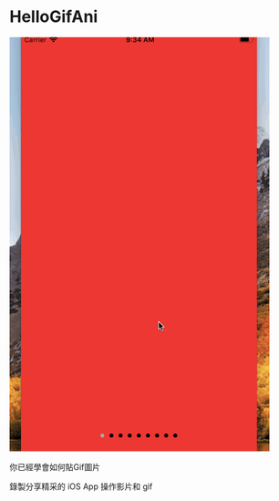 # HelloGifAni
![image](https://github.com/ChungCode/HelloGifAni/blob/master/HelloGifAni.gif)

你已經學會如何貼Gif圖片

錄製分享精采的 iOS App 操作影片和 gif
